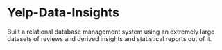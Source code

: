 # Yelp-Data-Insights
Built a relational database management system using an extremely large datasets of reviews and derived insights and statistical reports out of it.
